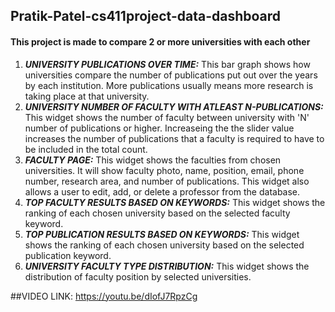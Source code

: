 ## Pratik-Patel-cs411project-data-dashboard
#### This project is made to compare 2 or more universities with each other
1. ***UNIVERSITY PUBLICATIONS OVER TIME:*** This bar graph shows how universities compare the number of publications put out over the years by each institution. More publications usually means more research is taking place at that university.
2. ***UNIVERSITY NUMBER OF FACULTY WITH ATLEAST N-PUBLICATIONS:*** This widget shows the number of faculty between university with 'N' number of publications or higher. Increaseing the the slider value increases the number of publications that a faculty is required to have to be included in the total count.
3. ***FACULTY PAGE:*** This widget shows the faculties from chosen universities. It will show faculty photo, name, position, email, phone number, research area, and number of publications. This widget also allows a user to edit, add, or delete a professor from the database.
4. ***TOP FACULTY RESULTS BASED ON KEYWORDS:*** This widget shows the ranking of each chosen university based on the selected faculty keyword.
5. ***TOP PUBLICATION RESULTS BASED ON KEYWORDS:*** This widget shows the ranking of each chosen university based on the selected publication keyword.
6. ***UNIVERSITY FACULTY TYPE DISTRIBUTION:*** This widget shows the distribution of faculty position by selected universities.

##VIDEO LINK: https://youtu.be/dIofJ7RpzCg
